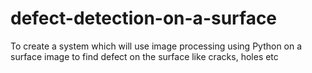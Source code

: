 # defect-detection-on-a-surface
To create a system which will use image processing using Python on a surface image to find defect on the surface like cracks, holes etc
